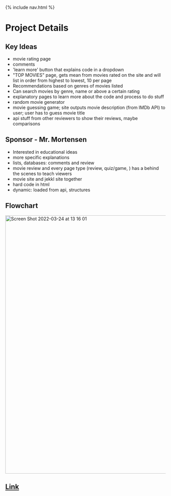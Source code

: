 {% include nav.html %}

# Project Details

## Key Ideas

- movie rating page
- comments
- 'learn more' button that explains code in a dropdown
- "TOP MOVIES" page, gets mean from movies rated on the site and will list in order from highest to lowest, 10 per page
- Recommendations based on genres of movies listed
- Can search movies by genre, name or above a certain rating
- explanatory pages to learn more about the code and process to do stuff
- random movie generator
- movie guessing game; site outputs movie description (from IMDb API) to user; user has to guess movie title
- api stuff from other reviewers to show their reviews, maybe comparisons

## Sponsor - Mr. Mortensen

- Interested in educational ideas
- more specific explanations
- lists, databases: comments and review
- movie review and every page type (review, quiz/game, ) has a behind the scenes to teach viewers
- movie site and jekkl site together
- hard code in html
- dynamic: loaded from api, structures 

## Flowchart
<img width="812" alt="Screen Shot 2022-03-24 at 13 16 01" src="https://user-images.githubusercontent.com/89234480/160020514-7dcb809a-39ae-4781-ac3e-00b6933c0202.png">

## [Link](https://coggle.it/diagram/Yjx70VhHPaPgQIZB/t/movie-critics/4bb5e43e1386b8cef7f5701a6b9326c1e97624b8982890b352cc55c6418b580c)

